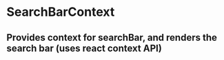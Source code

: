 # SearchBarContext

## Provides context for searchBar, and renders the search bar (uses react context API)
